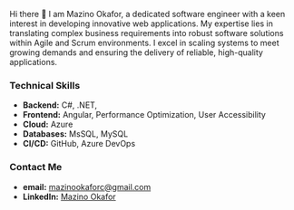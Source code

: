  Hi there 👋 I am Mazino Okafor, a dedicated software engineer with a keen interest in developing innovative web applications. My expertise lies in translating complex business requirements into robust software solutions within Agile and Scrum environments. I excel in scaling systems to meet growing demands and ensuring the delivery of reliable, high-quality applications.

 
<h3>Technical Skills</h3>
<ul>
 <li><strong>Backend:</strong> C#, .NET, </li>
 <li><strong>Frontend:</strong> Angular, Performance Optimization, User Accessibility </li>
 <li><strong>Cloud:</strong> Azure</li>
<li><strong>Databases:</strong> MsSQL, MySQL</li>
<li><strong>CI/CD:</strong> GitHub, Azure DevOps</li>
</ul>


<h3>Contact Me</h3>
<ul>
 <li><strong>email:</strong> <a href="mailto:mazinookaforc@gmail.com">mazinookaforc@gmail.com</a> </li>
 <li><strong>LinkedIn:</strong> <a href="https://www.linkedin.com/in/mazino-okafor-9045a0166/">Mazino Okafor</a>  </li>
 
</ul>


<!--
**zino-sage/zino-sage** is a ✨ _special_ ✨ repository because its `README.md` (this file) appears on your GitHub profile.

Here are some ideas to get you started:

- 🔭 I’m currently working on ...
- 🌱 I’m currently learning ...
- 👯 I’m looking to collaborate on ...
- 🤔 I’m looking for help with ...
- 💬 Ask me about ...
- 📫 How to reach me: ...
- 😄 Pronouns: ...
- ⚡ Fun fact: ...
-->
